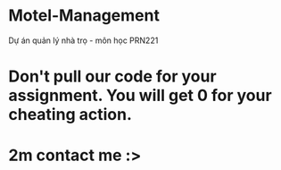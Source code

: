 # Motel-Management
Dự án quản lý nhà trọ - môn học PRN221
# Don't pull our code for your assignment. You will get 0 for your cheating action.
# 2m contact me :>
